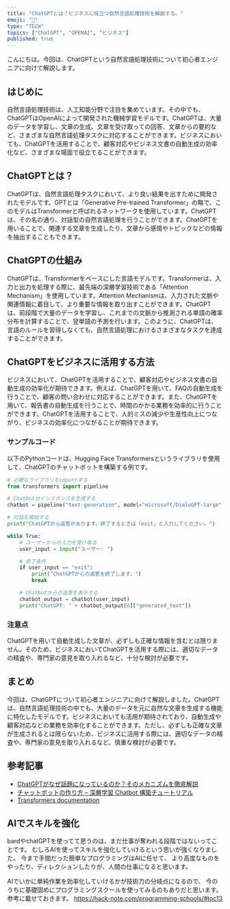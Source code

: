 ```yaml
---
title: "ChatGPTとは？ビジネスに役立つ自然言語処理技術を解説する。"
emoji: "🤖"
type: "TECH"
topics: ["ChatGPT", "OPENAI", "ビジネス"]
published: true
---
```


こんにちは。今回は、ChatGPTという自然言語処理技術について初心者エンジニアに向けて解説します。

## はじめに

自然言語処理技術は、人工知能分野で注目を集めています。その中でも、ChatGPTはOpenAIによって開発された機械学習モデルです。ChatGPTは、大量のデータを学習し、文章の生成、文章を受け取っての回答、文章からの要約など、さまざまな自然言語処理タスクに対応することができます。ビジネスにおいても、ChatGPTを活用することで、顧客対応やビジネス文書の自動生成の効率化など、さまざまな場面で役立てることができます。

## ChatGPTとは？

ChatGPTは、自然言語処理タスクにおいて、より良い結果を出すために開発されたモデルです。GPTとは「Generative Pre-trained Transformer」の略で、このモデルはTransformerと呼ばれるネットワークを使用しています。ChatGPTは、その名の通り、対話型の自然言語処理を行うことができます。ChatGPTを用いることで、関連する文章を生成したり、文章から感情やトピックなどの情報を抽出することもできます。

## ChatGPTの仕組み

ChatGPTは、Transformerをベースにした言語モデルです。Transformerは、入力と出力を処理する際に、最先端の深層学習技術である「Attention Mechanism」を使用しています。Attention Mechanismは、入力された文脈や関連情報に着目して、より重要な情報を取り出すことができます。ChatGPTは、前段階で大量のデータを学習し、これまでの文脈から推測される単語の確率分布を計算することで、翌単語の予測を行います。このように、ChatGPTは、言語のルールを習得しなくても、自然言語処理におけるさまざまなタスクを達成することができます。

## ChatGPTをビジネスに活用する方法

ビジネスにおいて、ChatGPTを活用することで、顧客対応やビジネス文書の自動生成の効率化が期待できます。例えば、ChatGPTを用いて、FAQの自動生成を行うことで、顧客の問い合わせに対応することができます。また、ChatGPTを用いて、報告書の自動生成を行うことで、時間のかかる業務を効率的に行うことができます。ChatGPTを活用することで、人的ミスの減少や生産性向上につながり、ビジネスの効率化につながることが期待できます。

### サンプルコード

以下のPythonコードは、Hugging Face Transformersというライブラリを使用して、ChatGPTのチャットボットを構築する例です。

```python
# 必要なライブラリをimportする
from transformers import pipeline

# Chatbotのインスタンスを生成する
chatbot = pipeline("text-generation", model="microsoft/DialoGPT-large", max_length=1000)

# 対話を開始する
print("ChatGPTから返答があります。終了するときは「exit」と入力してください。")

while True:
    # ユーザーからの入力を受け取る
    user_input = input("ユーザー: ")

    # 終了条件
    if user_input == "exit":
        print("ChatGPTからの返答を終了します。")
        break

    # Chatbotからの返答を表示する
    chatbot_output = chatbot(user_input)
    print("ChatGPT: " + chatbot_output[0]["generated_text"])
```

### 注意点

ChatGPTを用いて自動生成した文章が、必ずしも正確な情報を含むとは限りません。そのため、ビジネスにおいてChatGPTを活用する際には、適切なデータの精査や、専門家の意見を取り入れるなど、十分な検討が必要です。

## まとめ

今回は、ChatGPTについて初心者エンジニアに向けて解説しました。ChatGPTは、自然言語処理技術の中でも、大量のデータを元に自然な文章を生成する機能に特化したモデルです。ビジネスにおいても活用が期待されており、自動生成や顧客対応などの業務を効率化することができます。ただし、必ずしも正確な文章が生成されるとは限らないため、ビジネスに活用する際には、適切なデータの精査や、専門家の意見を取り入れるなど、慎重な検討が必要です。

## 参考記事

- [ChatGPTがなぜ話題になっているのか？そのメカニズムを徹底解説](https://ainow.ai/2020/01/29/182390/)
- [チャットボットの作り方 – 深層学習 Chatbot 構築チュートリアル](https://qiita.com/halhorn/items/f3a934575adc1ebc2229)
- [Transformers documentation](https://huggingface.co/transformers/)

## AIでスキルを強化
bardやchatGPTを使ってて思うのは、まだ仕事が奪われる段階ではないってことです。
むしろAIを使ってスキルを強化していけるという思いが強くなりました。
今まで手間だった簡単なプログラミングはAIに任せて、
より高度なものをやったり、ディレクションしたりが、人間の仕事になると思います。

AIでいかに単純作業を効率化していけるかが技術力の分岐点になるので、
今のうちに基礎固めにプログラミングスクールを使ってみるのもありだと思います。
参考に載せておきます。
https://hack-note.com/programming-schools/#toc13

